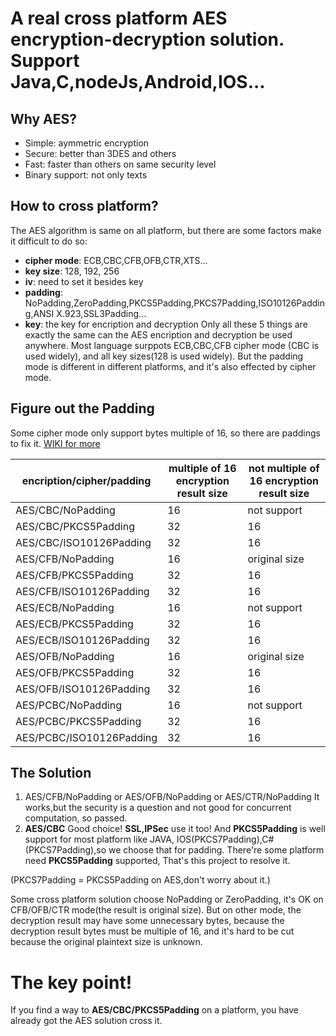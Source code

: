 # A real cross platform AES encryption-decryption solution. Support Java,C,nodeJs,Android,IOS...

## Why AES?
* Simple: aymmetric encryption
* Secure: better than 3DES and others
* Fast: faster than others on same security level
* Binary support: not only texts

## How to cross platform?
The AES algorithm is same on all platform, but there are some factors make it difficult to do so:
* **cipher mode**: ECB,CBC,CFB,OFB,CTR,XTS...
* **key size**: 128, 192, 256
* **iv**: need to set it besides key
* **padding**: NoPadding,ZeroPadding,PKCS5Padding,PKCS7Padding,ISO10126Padding,ANSI X.923,SSL3Padding...
* **key**: the key for encription and decryption
Only all these 5 things are exactly the same can the AES encription and decryption be used anywhere.
Most language surppots ECB,CBC,CFB cipher mode (CBC is used widely), and all key sizes(128 is used widely).
But the padding mode is different in different platforms, and it's also effected by cipher mode.

## Figure out the Padding
Some cipher mode only support bytes multiple of 16, so there are paddings to fix it.
[WIKI for more](https://en.wikipedia.org/wiki/Block_cipher_mode_of_operation#Electronic_codebook_.28ECB.29)

encription/cipher/padding|multiple of 16 encryption result size|not multiple of 16 encryption result size
-------------------------|---------------|-------------------
AES/CBC/NoPadding        |     16        |   not support
AES/CBC/PKCS5Padding     |     32        |   16
AES/CBC/ISO10126Padding  |     32        |   16
AES/CFB/NoPadding        |     16        |   original size
AES/CFB/PKCS5Padding     |     32        |   16
AES/CFB/ISO10126Padding  |     32        |   16
AES/ECB/NoPadding        |     16        |   not support
AES/ECB/PKCS5Padding     |     32        |   16
AES/ECB/ISO10126Padding  |     32        |   16
AES/OFB/NoPadding        |     16        |   original size
AES/OFB/PKCS5Padding     |     32        |   16
AES/OFB/ISO10126Padding  |     32        |   16
AES/PCBC/NoPadding       |     16        |   not support
AES/PCBC/PKCS5Padding    |     32        |   16
AES/PCBC/ISO10126Padding |     32        |   16

## The Solution
1. AES/CFB/NoPadding or AES/OFB/NoPadding or AES/CTR/NoPadding
  It works,but the security is a question and not good for concurrent computation, so passed.
2. **AES/CBC**
  Good choice! **SSL,IPSec** use it too! And **PKCS5Padding** is well support for most platform like JAVA, IOS(PKCS7Padding),C#(PKCS7Padding),so we choose that for padding.
  There're some platform need **PKCS5Padding** supported, That's this project to resolve it.

(PKCS7Padding = PKCS5Padding on AES,don't worry about it.)

Some cross platform solution choose NoPadding or ZeroPadding, it's OK on CFB/OFB/CTR mode(the result is original size). But on other mode, the decryption result may have some unnecessary bytes, because the decryption result bytes must be multiple of 16, and it's hard to be cut because the original plaintext size is unknown.

# The key point!
If you find a way to **AES/CBC/PKCS5Padding** on a platform, you have already got the AES solution cross it.


